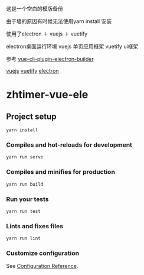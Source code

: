 这是一个空白的模版备份

由于墙的原因有时候无法使用yarn install 安装

使用了electron ＋ vuejs ＋ vuetify

electron桌面运行环境
vuejs 单页应用框架
vuetify ui框架

参考
[vue-cli-plugin-electron-builder](https://nklayman.github.io/vue-cli-plugin-electron-builder/)

[vuejs](https://cn.vuejs.org/)
[vuetify](https://vuetifyjs.com/zh-Hans/)
[electron](https://electronjs.org/)

# zhtimer-vue-ele

## Project setup
```
yarn install
```

### Compiles and hot-reloads for development
```
yarn run serve
```

### Compiles and minifies for production
```
yarn run build
```

### Run your tests
```
yarn run test
```

### Lints and fixes files
```
yarn run lint
```

### Customize configuration
See [Configuration Reference](https://cli.vuejs.org/config/).
